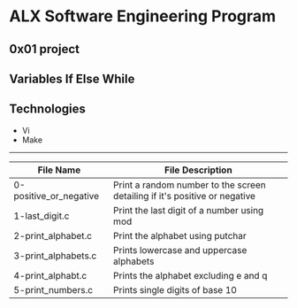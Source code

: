 # ALX Software Engineering Program
## 0x01 project

## Variables If Else While

## Technologies
* Vi
* Make

------------------

| File Name | File Description|
|-----------|-----------------|
| 0-positive_or_negative | Print a random number to the screen detailing if it's positive or negative|
| 1-last_digit.c | Print the last digit of a number using mod|
| 2-print_alphabet.c | Print the alphabet using putchar|
| 3-print_alphabets.c | Prints lowercase and uppercase alphabets |
| 4-print_alphabt.c | Prints the alphabet excluding e and q |
| 5-print_numbers.c | Prints single digits of base 10 |
